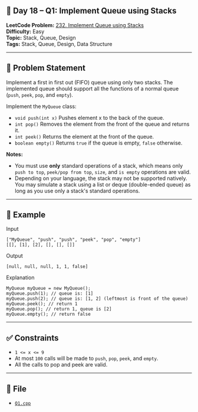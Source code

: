 ## 🧩 **Day 18 – Q1: Implement Queue using Stacks**

**LeetCode Problem:** [232. Implement Queue using Stacks](https://leetcode.com/problems/implement-queue-using-stacks)  
**Difficulty:** Easy  
**Topic:** Stack, Queue, Design  
**Tags:** Stack, Queue, Design, Data Structure

---

## 📄 Problem Statement

Implement a first in first out (FIFO) queue using only two stacks. The implemented queue should support all the functions of a normal queue (`push`, `peek`, `pop`, and `empty`).

Implement the `MyQueue` class:

- `void push(int x)` Pushes element x to the back of the queue.
- `int pop()` Removes the element from the front of the queue and returns it.
- `int peek()` Returns the element at the front of the queue.
- `boolean empty()` Returns `true` if the queue is empty, `false` otherwise.

**Notes:**

- You must use **only** standard operations of a stack, which means only `push to top`, `peek/pop from top`, `size`, and `is empty` operations are valid.
- Depending on your language, the stack may not be supported natively. You may simulate a stack using a list or deque (double-ended queue) as long as you use only a stack's standard operations.

---

## 🧠 Example

Input

```
["MyQueue", "push", "push", "peek", "pop", "empty"]
[[], [1], [2], [], [], []]
```

Output

```
[null, null, null, 1, 1, false]
```

Explanation

```
MyQueue myQueue = new MyQueue();
myQueue.push(1); // queue is: [1]
myQueue.push(2); // queue is: [1, 2] (leftmost is front of the queue)
myQueue.peek(); // return 1
myQueue.pop(); // return 1, queue is [2]
myQueue.empty(); // return false
```

---

## ✅ Constraints

- `1 <= x <= 9`
- At most `100` calls will be made to `push`, `pop`, `peek`, and `empty`.
- All the calls to pop and peek are valid.

---

## 📁 File

- [`Q1.cpp`](./Q1.cpp)
